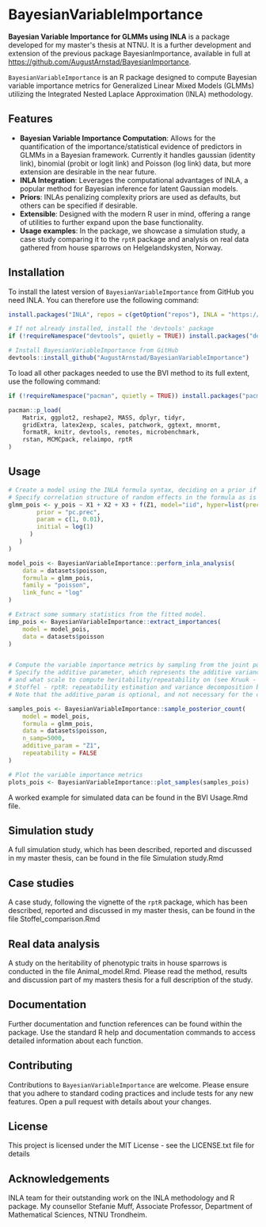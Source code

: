 # BayesianVariableImportance
**Bayesian Variable Importance for GLMMs using INLA** is a package developed for my master's thesis at NTNU. It is a further development and extension of the previous package BayesianImportance, available in full at https://github.com/AugustArnstad/BayesianImportance.

`BayesianVariableImportance` is an R package designed to compute Bayesian variable importance metrics for Generalized Linear Mixed Models (GLMMs) utilizing the Integrated Nested Laplace Approximation (INLA) methodology.

## Features
- **Bayesian Variable Importance Computation**: Allows for the quantification of the importance/statistical evidence of predictors in GLMMs in a Bayesian framework. Currently it handles gaussian (identity link), binomial (probit or logit link) and Poisson (log link) data, but more extension are desirable in the near future.
- **INLA Integration**: Leverages the computational advantages of INLA, a popular method for Bayesian inference for latent Gaussian models.
- **Priors**: INLAs penalizing complexity priors are used as defaults, but others can be specified if desirable.
- **Extensible**: Designed with the modern R user in mind, offering a range of utilities to further expand upon the base functionality.
- **Usage examples**: In the package, we showcase a simulation study, a case study comparing it to the `rptR` package and analysis on real data gathered from house sparrows on Helgelandskysten, Norway.

## Installation
To install the latest version of `BayesianVariableImportance` from GitHub you need INLA. You can therefore use the following command:
```R
install.packages("INLA", repos = c(getOption("repos"), INLA = "https://inla.r-inla-download.org/R/stable"), dep = TRUE)

# If not already installed, install the 'devtools' package
if (!requireNamespace("devtools", quietly = TRUE)) install.packages("devtools")

# Install BayesianVariableImportance from GitHub
devtools::install_github("AugustArnstad/BayesianVariableImportance")
``` 
To load all other packages needed to use the BVI method to its full extent, use the following command:

```R
if (!requireNamespace("pacman", quietly = TRUE)) install.packages("pacman")

pacman::p_load(
    Matrix, ggplot2, reshape2, MASS, dplyr, tidyr,
    gridExtra, latex2exp, scales, patchwork, ggtext, mnormt,
    formatR, knitr, devtools, remotes, microbenchmark, 
    rstan, MCMCpack, relaimpo, rptR
)
``` 

## Usage
```R
# Create a model using the INLA formula syntax, deciding on a prior if necessary. 
# Specify correlation structure of random effects in the formula as is standard for INLA models.
glmm_pois <- y_pois ~ X1 + X2 + X3 + f(Z1, model="iid", hyper=list(prec = list(
        prior = "pc.prec",
        param = c(1, 0.01),
        initial = log(1)
      )
   )
)

model_pois <- BayesianVariableImportance::perform_inla_analysis(
    data = datasets$poisson, 
    formula = glmm_pois, 
    family = "poisson", 
    link_func = "log"
)

# Extract some summary statistics from the fitted model.
imp_pois <- BayesianVariableImportance::extract_importances(
    model = model_pois, 
    data = datasets$poisson
)


# Compute the variable importance metrics by sampling from the joint posterior. 
# Specify the additive parameter, which represents the additive variance component for computing ICC/Readbility/heritability
# and what scale to compute heritability/repeatability on (see Kruuk - Estimating genetic parameters in natural populations using the ‘animal model’ (2004) and
# Stoffel - rptR: repeatability estimation and variance decomposition by generalized linear mixed-effects models for explanations).
# Note that the additive_param is optional, and not necessary for the computation of the variable importance metrics.

samples_pois <- BayesianVariableImportance::sample_posterior_count(
    model = model_pois, 
    formula = glmm_pois, 
    data = datasets$poisson, 
    n_samp=5000, 
    additive_param = "Z1", 
    repeatability = FALSE
)

# Plot the variable importance metrics
plots_pois <- BayesianVariableImportance::plot_samples(samples_pois)
``` 

A worked example for simulated data can be found in the BVI Usage.Rmd file.

## Simulation study
A full simulation study, which has been described, reported and discussed in my master thesis, can be found in the file Simulation study.Rmd

## Case studies
A case study, following the vignette of the `rptR` package, which has been described, reported and discussed in my master thesis, can be found in the file Stoffel_comparison.Rmd

## Real data analysis
A study on the heritability of phenotypic traits in house sparrows is conducted in the file Animal_model.Rmd. Please read the method, results and discussion part of my masters thesis for a full description of the study.

## Documentation
Further documentation and function references can be found within the package. Use the standard R help and documentation commands to access detailed information about each function.

## Contributing
Contributions to `BayesianVariableImportance` are welcome. Please ensure that you adhere to standard coding practices and include tests for any new features. Open a pull request with details about your changes.

## License
This project is licensed under the MIT License - see the LICENSE.txt file for details

## Acknowledgements
INLA team for their outstanding work on the INLA methodology and R package.
My counsellor Stefanie Muff, Associate Professor, Department of Mathematical Sciences, NTNU Trondheim.
